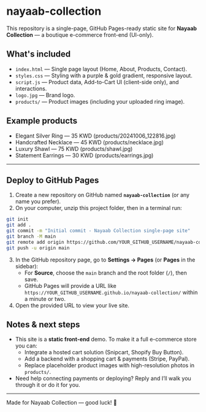 # nayaab-collection

This repository is a single-page, GitHub Pages-ready static site for **Nayaab Collection** — a boutique e-commerce front-end (UI-only).

## What's included
- `index.html` — Single page layout (Home, About, Products, Contact).
- `styles.css` — Styling with a purple & gold gradient, responsive layout.
- `script.js` — Product data, Add-to-Cart UI (client-side only), and interactions.
- `logo.jpg` — Brand logo.
- `products/` — Product images (including your uploaded ring image).

## Example products
- Elegant Silver Ring — 35 KWD (products/20241006_122816.jpg)
- Handcrafted Necklace — 45 KWD (products/necklace.jpg)
- Luxury Shawl — 75 KWD (products/shawl.jpg)
- Statement Earrings — 30 KWD (products/earrings.jpg)

---

## Deploy to GitHub Pages

1. Create a new repository on GitHub named **`nayaab-collection`** (or any name you prefer).
2. On your computer, unzip this project folder, then in a terminal run:
```bash
git init
git add .
git commit -m "Initial commit - Nayaab Collection single-page site"
git branch -M main
git remote add origin https://github.com/YOUR_GITHUB_USERNAME/nayaab-collection.git
git push -u origin main
```
3. In the GitHub repository page, go to **Settings → Pages** (or **Pages** in the sidebar):
   - For **Source**, choose the `main` branch and the root folder (`/`), then save.
   - GitHub Pages will provide a URL like `https://YOUR_GITHUB_USERNAME.github.io/nayaab-collection/` within a minute or two.
4. Open the provided URL to view your live site.

## Notes & next steps
- This site is a **static front-end** demo. To make it a full e-commerce store you can:
  - Integrate a hosted cart solution (Snipcart, Shopify Buy Button).
  - Add a backend with a shopping cart & payments (Stripe, PayPal).
  - Replace placeholder product images with high-resolution photos in `products/`.
- Need help connecting payments or deploying? Reply and I’ll walk you through it or do it for you.

---
Made for Nayaab Collection — good luck! 💜
